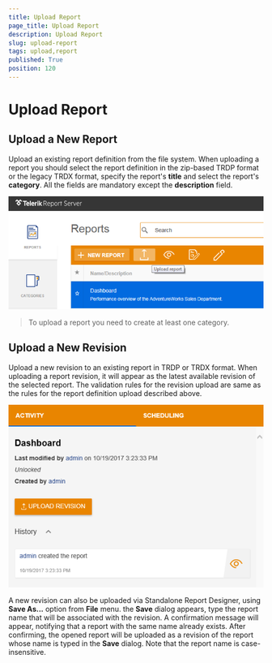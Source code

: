 ```yaml
---
title: Upload Report
page_title: Upload Report
description: Upload Report
slug: upload-report
tags: upload,report
published: True
position: 120
---
```


# Upload Report

Upload a New Report
-------------------

Upload an existing report definition from the file system. When uploading a report you should select the report definition in the zip-based TRDP format or the legacy TRDX format, specify the report's __title__ and select the report's __category__. All the fields are mandatory except the __description__ field.

![upload report](../images/report-server-images/reports-management/upload-report.png)

>To upload a report you need to create at least one category.

Upload a New Revision
---------------------

Upload a new revision to an existing report in TRDP or TRDX format. When uploading a report revision, it will appear as the latest available revision of the selected report. The validation rules for the revision upload are same as the rules for the report definition upload described above.

![upload report](../images/report-server-images/reports-management/upload-revision.png)

A new revision can also be uploaded via Standalone Report Designer, using __Save As...__ option from __File__ menu. the __Save__ dialog appears, type the report name that will be associated with the revision. A confirmation message will appear, notifying that a report with the same name already exists. After confirming, the opened report will be uploaded as a revision of the report whose name is typed in the __Save__ dialog. Note that the report name is case-insensitive.